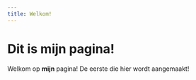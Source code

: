 ```yaml
---
title: Welkom!
---
```

# Dit is mijn pagina!

Welkom op __mijn__ pagina! De eerste die hier wordt aangemaakt!

